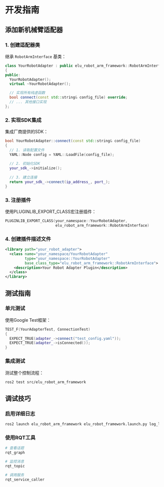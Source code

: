 # 开发指南

## 添加新机械臂适配器

### 1. 创建适配器类

继承 `RobotArmInterface` 基类：

```cpp
class YourRobotAdapter : public elu_robot_arm_framework::RobotArmInterface
{
public:
  YourRobotAdapter();
  virtual ~YourRobotAdapter();

  // 实现所有纯虚函数
  bool connect(const std::string& config_file) override;
  // ... 其他接口实现
};
```

### 2. 实现SDK集成

集成厂商提供的SDK：

```cpp
bool YourRobotAdapter::connect(const std::string& config_file)
{
  // 1. 读取配置文件
  YAML::Node config = YAML::LoadFile(config_file);
  
  // 2. 初始化SDK
  your_sdk_->initialize();
  
  // 3. 建立连接
  return your_sdk_->connect(ip_address_, port_);
}
```

### 3. 注册插件

使用PLUGINLIB_EXPORT_CLASS宏注册插件：

```cpp
PLUGINLIB_EXPORT_CLASS(your_namespace::YourRobotAdapter, 
                       elu_robot_arm_framework::RobotArmInterface)
```

### 4. 创建插件描述文件

```xml
<library path="your_robot_adapter">
  <class name="your_namespace/YourRobotAdapter" 
         type="your_namespace::YourRobotAdapter" 
         base_class_type="elu_robot_arm_framework::RobotArmInterface">
    <description>Your Robot Adapter Plugin</description>
  </class>
</library>
```

## 测试指南

### 单元测试

使用Google Test框架：

```cpp
TEST_F(YourAdapterTest, ConnectionTest) 
{
  EXPECT_TRUE(adapter_->connect("test_config.yaml"));
  EXPECT_TRUE(adapter_->isConnected());
}
```

### 集成测试

测试整个控制流程：

```bash
ros2 test src/elu_robot_arm_framework
```

## 调试技巧

### 启用详细日志

```bash
ros2 launch elu_robot_arm_framework elu_robot_framework.launch.py log_level:=debug
```

### 使用RQT工具

```bash
# 查看话题
rqt_graph

# 监控消息
rqt_topic

# 调用服务
rqt_service_caller
```

